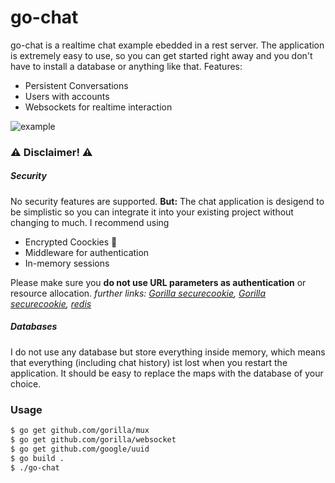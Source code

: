 # go-chat

go-chat is a realtime chat example ebedded in a rest server. 
The application is extremely easy to use, so you can get started right away and you don't have to install a database or anything like that.
Features:

  - Persistent Conversations
  - Users with accounts 
  - Websockets for realtime interaction
  
![example](https://cdn.pbrd.co/images/I0YWM4l.png)

###  :warning: Disclaimer! :warning:

##### Security
No security features are supported.
**But:** The chat application is desigend to be simplistic so you can integrate it into your existing project without changing to much. 
I recommend using 
  - Encrypted Coockies :cookie:
  - Middleware for authentication
  - In-memory sessions 

Please make sure you **do not use URL parameters as authentication** or resource allocation. 
_further links:  [Gorilla securecookie](http://www.gorillatoolkit.org/pkg/securecookie), [Gorilla securecookie](http://www.gorillatoolkit.org/pkg/sessions), [redis](https://redis.io/)_

##### Databases 
I do not use any database but store everything inside memory, which means that everything (including chat history) ist lost when you restart the application. 
It should be easy to replace the maps with the database of your choice. 

###  Usage

```sh
$ go get github.com/gorilla/mux
$ go get github.com/gorilla/websocket
$ go get github.com/google/uuid
$ go build . 
$ ./go-chat
```

